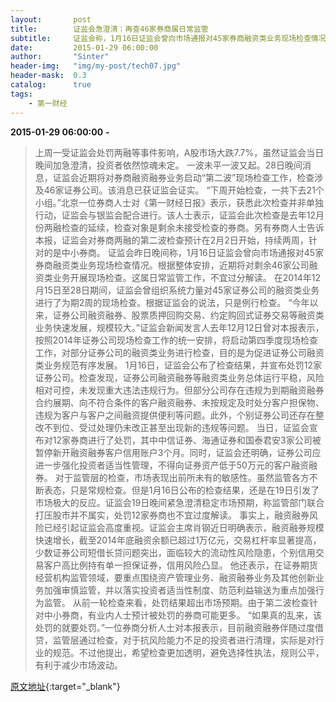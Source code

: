 ```yaml
---
layout:       post
title:        证监会急澄清：再查46家券商属日常监管
subtitle:     证监会称，1月16日证监会曾向市场通报对45家券商融资类业务现场检查情况。根据整体安排，近期将对剩余46家公司融资类业务开展现场检查。这属日常监管工作，不宜过分解读。
date:         2015-01-29 06:00:00
author:       "Sinter"
header-img:   "img/my-post/tech07.jpg"
header-mask:  0.3
catalog:      true
tags:
    - 第一财经
---
```


**2015-01-29 06:00:00**  **-**

> 上周一受证监会处罚两融等事件影响，A股市场大跌7.7%，虽然证监会当日晚间加急澄清，投资者依然惊魂未定。
一波未平一波又起。28日晚间消息，证监会近期将对券商融资融券业务启动“第二波”现场检查工作，检查涉及46家证券公司。该消息已获证监会证实。
“下周开始检查，一共下去21个小组。”北京一位券商人士对《第一财经日报》表示，获悉此次检查并非单独行动，证监会与银监会配合进行。该人士表示，证监会此次检查是去年12月份两融检查的延续，检查对象是剩余未接受检查的券商。另有券商人士告诉本报，证监会对券商两融的第二波检查预计在2月2日开始，持续两周，针对的是中小券商。
证监会昨日晚间称，1月16日证监会曾向市场通报对45家券商融资类业务现场检查情况。根据整体安排，近期将对剩余46家公司融资类业务开展现场检查。这属日常监管工作，不宜过分解读。
在2014年12月15日至28日期间，证监会曾组织系统力量对45家证券公司的融资类业务进行了为期2周的现场检查。根据证监会的说法，只是例行检查。
“今年以来，证券公司融资融券、股票质押回购交易、约定购回式证券交易等融资类业务快速发展，规模较大。”证监会新闻发言人去年12月12日曾对本报表示，按照2014年证券公司现场检查工作的统一安排，将启动第四季度现场检查工作，对部分证券公司的融资类业务进行检查，目的是为促进证券公司融资类业务规范有序发展。
1月16日，证监会公布了检查结果，并宣布处罚12家证券公司。检查发现，证券公司融资融券等融资类业务总体运行平稳，风险相对可控，未发现重大违法违规行为。但部分公司存在违规为到期融资融券合约展期、向不符合条件的客户融资融券、未按规定及时处分客户担保物、违规为客户与客户之间融资提供便利等问题。此外，个别证券公司还存在整改不到位、受过处理仍未改正甚至出现新的违规等问题。
当日，证监会宣布对12家券商进行了处罚，其中中信证券、海通证券和国泰君安3家公司被暂停新开融资融券客户信用账户3个月。同时，证监会还明确，证券公司应进一步强化投资者适当性管理，不得向证券资产低于50万元的客户融资融券。
对于监管层的检查，市场表现出前所未有的敏感性。虽然监管各方不断表态，只是常规检查。但是1月16日公布的检查结果，还是在19日引发了市场极大的反应。证监会19日晚间紧急澄清稳定市场预期，称监管部门联合打压股市并不属实，处罚12家券商也不宜过度解读。
事实上，融资融券风险已经引起证监会高度重视。证监会主席肖钢近日明确表示，融资融券规模快速增长，截至2014年底融资余额已超过1万亿元，交易杠杆率显著提高，少数证券公司短借长贷问题突出，面临较大的流动性风险隐患，个别信用交易客户高比例持有单一担保证券，信用风险凸显。
他还表示，在证券期货经营机构监管领域，要重点围绕资产管理业务、融资融券业务及其他创新业务加强审慎监管，并以落实投资者适当性制度、防范利益输送为重点加强行为监管。
从前一轮检查来看，处罚结果超出市场预期。由于第二波检查针对中小券商，有业内人士预计被处罚的券商可能更多。
“如果真的乱来，该处罚的就要处罚。”一位券商分析人士对本报表示，目前融资融券伴随过度借贷，监管层通过检查，对于抗风险能力不足的投资者进行清理，实际是对行业的规范。不过他提出，希望检查更加透明，避免选择性执法，规则公平，有利于减少市场波动。


[原文地址](http://www.yicai.com/news/4569483.html){:target="_blank"}


